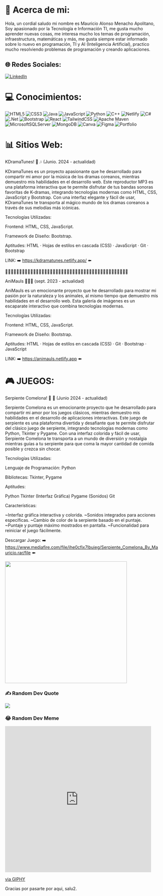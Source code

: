 # 💫 Acerca de mi:
Hola, un cordial saludo mi nombre es Mauricio Alonso Menacho Apolitano, Soy apasionado por la Tecnología e Información TI, me gusta mucho aprender nuevas cosas, me interesa mucho los temas de programación, infraestructura, matemáticas y más, me gusta siempre estar informado sobre lo nuevo en programación, TI y AI (Inteligencia Artificial), practico mucho resolviendo problemas de programación y creando aplicaciones.


## 🌐 Redes Sociales:
[![LinkedIn](https://img.shields.io/badge/LinkedIn-%230077B5.svg?logo=linkedin&logoColor=white)](https://linkedin.com/in/mauricio-menacho) 

# 💻 Conocimientos:
![HTML5](https://img.shields.io/badge/html5-%23E34F26.svg?style=for-the-badge&logo=html5&logoColor=white) ![CSS3](https://img.shields.io/badge/css3-%231572B6.svg?style=for-the-badge&logo=css3&logoColor=white) ![Java](https://img.shields.io/badge/java-%23ED8B00.svg?style=for-the-badge&logo=openjdk&logoColor=white) ![JavaScript](https://img.shields.io/badge/javascript-%23323330.svg?style=for-the-badge&logo=javascript&logoColor=%23F7DF1E) ![Python](https://img.shields.io/badge/python-3670A0?style=for-the-badge&logo=python&logoColor=ffdd54) ![C++](https://img.shields.io/badge/c++-%2300599C.svg?style=for-the-badge&logo=c%2B%2B&logoColor=white) ![Netlify](https://img.shields.io/badge/netlify-%23000000.svg?style=for-the-badge&logo=netlify&logoColor=#00C7B7) ![C#](https://img.shields.io/badge/c%23-%23239120.svg?style=for-the-badge&logo=csharp&logoColor=white) ![.Net](https://img.shields.io/badge/.NET-5C2D91?style=for-the-badge&logo=.net&logoColor=white) ![Bootstrap](https://img.shields.io/badge/bootstrap-%238511FA.svg?style=for-the-badge&logo=bootstrap&logoColor=white) ![React](https://img.shields.io/badge/react-%2320232a.svg?style=for-the-badge&logo=react&logoColor=%2361DAFB) ![TailwindCSS](https://img.shields.io/badge/tailwindcss-%2338B2AC.svg?style=for-the-badge&logo=tailwind-css&logoColor=white) ![Apache Maven](https://img.shields.io/badge/Apache%20Maven-C71A36?style=for-the-badge&logo=Apache%20Maven&logoColor=white) ![MicrosoftSQLServer](https://img.shields.io/badge/Microsoft%20SQL%20Server-CC2927?style=for-the-badge&logo=microsoft%20sql%20server&logoColor=white) ![MongoDB](https://img.shields.io/badge/MongoDB-%234ea94b.svg?style=for-the-badge&logo=mongodb&logoColor=white) ![Canva](https://img.shields.io/badge/Canva-%2300C4CC.svg?style=for-the-badge&logo=Canva&logoColor=white) ![Figma](https://img.shields.io/badge/figma-%23F24E1E.svg?style=for-the-badge&logo=figma&logoColor=white) ![Portfolio](https://img.shields.io/badge/Portfolio-%23000000.svg?style=for-the-badge&logo=firefox&logoColor=#FF7139)

# 📊 Sitios Web:

KDramaTunes! 🎵 🎶 
(Junio. 2024 - actualidad)

KDramaTunes es un proyecto apasionante que he desarrollado para compartir mi amor por la música de los dramas coreanos, mientras demuestro mis habilidades en el desarrollo web. Este reproductor MP3 es una plataforma interactiva que te permite disfrutar de tus bandas sonoras favoritas de K-dramas, integrando tecnologías modernas como HTML, CSS, JavaScript y Bootstrap. Con una interfaz elegante y fácil de usar, KDramaTunes te transporta al mágico mundo de los dramas coreanos a través de sus melodías más icónicas.

Tecnologías Utilizadas:

Frontend: HTML, CSS, JavaScript.

Framework de Diseño: Bootstrap.

Aptitudes: HTML · Hojas de estilos en cascada (CSS) · JavaScript · Git · Bootstrap

LINK: ➡️ https://kdramatunes.netlify.app/ ⬅️


🖤🖤🖤🖤🖤🖤🖤🖤🖤🖤🖤🖤🖤🖤🖤🖤🖤🖤🖤🖤🖤🖤🖤🖤🖤🖤🖤🖤🖤🖤🖤🖤🖤🖤🖤🖤🖤🖤🖤🖤🖤🖤🖤🖤


AniMauls 🐶🐸🐽
(sept. 2023 - actualidad)

AniMauls es un emocionante proyecto que he desarrollado para mostrar mi pasión por la naturaleza y los animales, al mismo tiempo que demuestro mis habilidades en el desarrollo web. Esta galería de imágenes es un escaparate interactivo que combina tecnologías modernas.

Tecnologías Utilizadas:

Frontend: HTML, CSS, JavaScript.

Framework de Diseño: Bootstrap.

Aptitudes: HTML · Hojas de estilos en cascada (CSS) · Git · Bootstrap · JavaScript

LINK: ➡️ https://animauls.netlify.app ⬅️

# 🎮 JUEGOS:

Serpiente Comelona! 🐍 🍎
(Junio 2024 - actualidad)

Serpiente Comelona es un emocionante proyecto que he desarrollado para compartir mi amor por los juegos clásicos, mientras demuestro mis habilidades en el desarrollo de aplicaciones interactivas. Este juego de serpiente es una plataforma divertida y desafiante que te permite disfrutar del clásico juego de serpiente, integrando tecnologías modernas como Python, Tkinter y Pygame. Con una interfaz colorida y fácil de usar, Serpiente Comelona te transporta a un mundo de diversión y nostalgia mientras guías a tu serpiente para que coma la mayor cantidad de comida posible y crezca sin chocar.

Tecnologías Utilizadas:

Lenguaje de Programación: Python

Bibliotecas: Tkinter, Pygame

Aptitudes:

Python
Tkinter (Interfaz Gráfica)
Pygame (Sonidos)
Git

Características:

~Interfaz gráfica interactiva y colorida.
~Sonidos integrados para acciones específicas.
~Cambio de color de la serpiente basado en el puntaje.
~Puntaje y puntaje máximo mostrados en pantalla.
~Funcionalidad para reiniciar el juego fácilmente.

Descargar Juego: ➡️ https://www.mediafire.com/file/ihe0cfix7lbuieg/Serpiente_Comelona_By_Mauricio.rar/file ⬅️

<img src="" style="height: 400px;">


### ✍️ Random Dev Quote
![](https://quotes-github-readme.vercel.app/api?type=horizontal&theme=radical)

### 😂 Random Dev Meme
<iframe src="https://giphy.com/embed/kEsMM3WFkwMh6yqEaK" width="480" height="480" frameBorder="0" class="giphy-embed" allowFullScreen></iframe><p><a href="https://giphy.com/gifs/kEsMM3WFkwMh6yqEaK">via GIPHY</a></p>

Gracias por pasarte por aqui, salu2.
